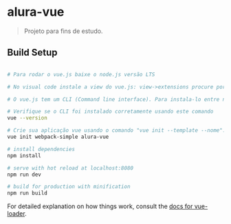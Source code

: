 # alura-vue

> Projeto para fins de estudo.

## Build Setup

``` bash

# Para rodar o vue.js baixe o node.js versão LTS

# No visual code instale a view do vue.js: view->extensions procure por vue e instale o plugin do liuji-jim

# O vue.js tem um CLI (Command line interface). Para instala-lo entre no terminal do node.js em modo admin e execute este comando npm install vue-cli@2.7.0 -g

# Verifique se o CLI foi instalado corretamente usando este comando 
vue --version

# Crie sua aplicação vue usando o comando "vue init --template --nome". Este template vc encontra no site do vue.js, neste caso usarei o webpack-simple, então o comando ficará assim 
vue init webpack-simple alura-vue

# install dependencies
npm install

# serve with hot reload at localhost:8080
npm run dev

# build for production with minification
npm run build
```

For detailed explanation on how things work, consult the [docs for vue-loader](http://vuejs.github.io/vue-loader).
